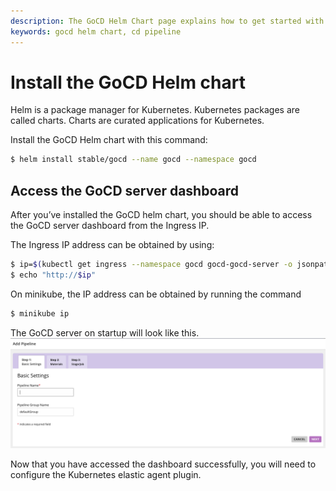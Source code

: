 ```yaml
---
description: The GoCD Helm Chart page explains how to get started with GoCD for kubernetes using Helm.
keywords: gocd helm chart, cd pipeline
---
```


# Install the GoCD Helm chart

Helm is a package manager for Kubernetes. Kubernetes packages are called charts. Charts are curated applications for Kubernetes.  


Install the GoCD Helm chart with this command:

```bash
$ helm install stable/gocd --name gocd --namespace gocd
```

## Access the GoCD server dashboard

After you’ve installed the GoCD helm chart, you should be able to access the GoCD server dashboard from the Ingress IP.

The Ingress IP address can be obtained by using:
```bash
$ ip=$(kubectl get ingress --namespace gocd gocd-gocd-server -o jsonpath="{.status.loadBalancer.ingress[0].ip}")
$ echo "http://$ip"
```

On minikube, the IP address can be obtained by running the command

```bash
$ minikube ip
```

The GoCD server on startup will look like this.
![](../../resources/images/gocd-helm-chart/first_screen.png)

Now that you have accessed the dashboard successfully, you will need to configure the Kubernetes elastic agent plugin. 
